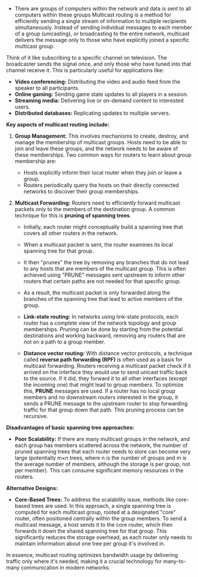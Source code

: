 - There are groups of computers within the network and data is sent to all computers within these groups
Multicast routing is a method for efficiently sending a single stream of information to multiple recipients simultaneously. Instead of sending individual messages to each member of a group (unicasting), or broadcasting to the entire network, multicast delivers the message only to those who have explicitly joined a specific multicast group.

Think of it like subscribing to a specific channel on television. The broadcaster sends the signal once, and only those who have tuned into that channel receive it. This is particularly useful for applications like:

- **Video conferencing:** Distributing the video and audio feed from the speaker to all participants.
- **Online gaming:** Sending game state updates to all players in a session.
- **Streaming media:** Delivering live or on-demand content to interested users.
- **Distributed databases:** Replicating updates to multiple servers.

**Key aspects of multicast routing include:**

1. **Group Management:** This involves mechanisms to create, destroy, and manage the membership of multicast groups. Hosts need to be able to join and leave these groups, and the network needs to be aware of these memberships. Two common ways for routers to learn about group membership are:
    
    - Hosts explicitly inform their local router when they join or leave a group.
    - Routers periodically query the hosts on their directly connected networks to discover their group memberships.
2. **Multicast Forwarding:** Routers need to efficiently forward multicast packets only to the members of the destination group. A common technique for this is **pruning of spanning trees**.
    
    - Initially, each router might conceptually build a spanning tree that covers all other routers in the network.
        
    - When a multicast packet is sent, the router examines its local spanning tree for that group.
        
    - It then "prunes" the tree by removing any branches that do not lead to any hosts that are members of the multicast group. This is often achieved using "PRUNE" messages sent upstream to inform other routers that certain paths are not needed for that specific group.
        
    - As a result, the multicast packet is only forwarded along the branches of the spanning tree that lead to active members of the group.
        
    - **Link-state routing:** In networks using link-state protocols, each router has a complete view of the network topology and group memberships. Pruning can be done by starting from the potential destinations and working backward, removing any routers that are not on a path to a group member.
        
    - **Distance vector routing:** With distance vector protocols, a technique called **reverse path forwarding (RPF)** is often used as a basis for multicast forwarding. Routers receiving a multicast packet check if it arrived on the interface they would use to send unicast traffic back to the source. If it did, they forward it to all other interfaces (except the incoming one) that might lead to group members. To optimize this, **PRUNE** messages are used. If a router has no local group members and no downstream routers interested in the group, it sends a PRUNE message to the upstream router to stop forwarding traffic for that group down that path. This pruning process can be recursive.
        

**Disadvantages of basic spanning tree approaches:**

- **Poor Scalability:** If there are many multicast groups in the network, and each group has members scattered across the network, the number of pruned spanning trees that each router needs to store can become very large (potentially m×n trees, where n is the number of groups and m is the average number of members, although the storage is per group, not per member). This can consume significant memory resources in the routers.

**Alternative Designs:**

- **Core-Based Trees:** To address the scalability issue, methods like core-based trees are used. In this approach, a single spanning tree is computed for each multicast group, rooted at a designated "core" router, often positioned centrally within the group members. To send a multicast message, a host sends it to the core router, which then forwards it down the shared spanning tree for that group. This significantly reduces the storage overhead, as each router only needs to maintain information about one tree per group it's involved in.

In essence, multicast routing optimizes bandwidth usage by delivering traffic only where it's needed, making it a crucial technology for many-to-many communication in modern networks.